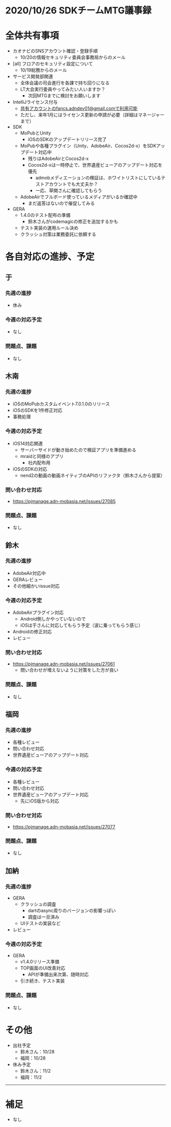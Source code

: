 # 2020/10/26 SDKチームMTG議事録

# 全体共有事項
- カオナビのSNSアカウント確認・登録手順
  - 10/20の情報セキュリティ委員会事務局からのメール
- [all] フロアのセキュリティ設定について
  - 10/19総務からのメール
- サービス開発部関連
  - 全体会議の司会進行を各課で持ち回りになる
  - LT大会実行委員やってみたい人いますか？
    - 次回MTGまでに検討をお願いします
- IntelliJライセンス付与
  - 共有アカウントのfancs.adndev01@gmail.comで利用可能
  - ただし、来年1月にはライセンス更新の申請が必要（詳細はマネージャーまで）
- SDK
  - MoPubとUnity
    - iOSのSDKのアップデートリリース完了
  - MoPubや各種プラグイン（Unity、AdobeAir、Cocos2d-x）をSDKアップデート対応中
    - 残りはAdobeAirとCocos2d-x
    - Cocos2d-xは一時停止で、世界遺産ビューアのアップデート対応を優先
      - admobメディエーションの検証は、ホワイトリストにしているテストアカウントでも大丈夫か？
      - 一応、草開さんに確認してもらう
  - AdobeAirでフルボード使っているメディアがいるか確認中
    - まだ返答はないので催促してみる
- GERA
  - 1.4.0のテスト配布の準備
    - 鈴木さんがcodemagicの修正を追加するかも
  - テスト実装の運用ルール決め
  - クラッシュ対策は業務委託に依頼する

# 各自対応の進捗、予定
## 于
### 先週の進捗
- 休み

### 今週の対応予定
- なし

### 問題点、課題
- なし

## 木南
### 先週の進捗
- iOSのMoPubカスタムイベント7.0.1.0のリリース
- iOSのSDKを1件修正対応
- 事務処理

### 今週の対応予定
- iOS14対応関連
  - サーバーサイドが動き始めたので検証アプリを準備進める
  - mraidと同様のアプリ
    - 社内配布用
- iOSのSDKの対応
  - nend2の動画の動画ネイティブのAPIのリファクタ（鈴木さんから提案）

### 問い合わせ対応
- https://pjmanage.adn-mobasia.net/issues/27085

### 問題点、課題
- なし

## 鈴木
### 先週の進捗
- AdobeAir対応中
- GERAレビュー
- その他細かいissue対応

### 今週の対応予定
- AdobeAirプラグイン対応
  - Android側しかやっていないので
  - iOSは于さんに対応してもらう予定（波に乗ってもらう感じ）
- Androidの修正対応
- レビュー

### 問い合わせ対応
- https://pjmanage.adn-mobasia.net/issues/27061
  - 問い合わせが増えないように対策をした方が良い

### 問題点、課題
- なし

## 福岡
### 先週の進捗
- 各種レビュー
- 問い合わせ対応
- 世界遺産ビューアのアップデート対応

### 今週の対応予定
- 各種レビュー
- 問い合わせ対応
- 世界遺産ビューアのアップデート対応
  - 先にiOS版から対応

### 問い合わせ対応
- https://pjmanage.adn-mobasia.net/issues/27077

### 問題点、課題
- なし

## 加納
### 先週の進捗
- GERA
  - クラッシュの調査
    - dartのasync周りのバージョンの影響っぽい
    - 調査は一旦済み
  - UIテストの実装など
- レビュー

### 今週の対応予定
- GERA
  - v1.4.0リリース準備
  - TOP画面のUI改善対応
    - APIが準備出来次第、随時対応
  - 引き続き、テスト実装

### 問題点、課題
- なし

# その他
- 出社予定
  - 鈴木さん：10/28
  - 福岡：10/28
- 休み予定
  - 鈴木さん：11/2
  - 福岡：11/2

----

# 補足
- なし
